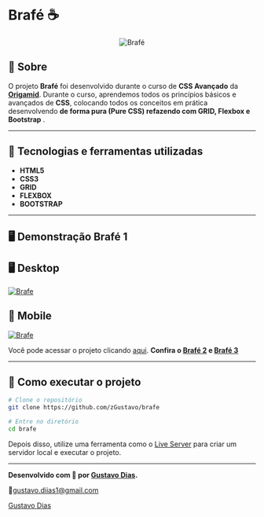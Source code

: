 # Brafé ☕
<p align="center">
	<img src="https://i.imgur.com/hlYgbO6.png" alt="Brafé" title="Brafé">
</p>

## 📖 Sobre   
O projeto **Brafé** foi desenvolvido durante o curso de **CSS Avançado** da **[Origamid](https://www.origamid.com/)**. Durante o curso, aprendemos todos os princípios básicos e avançados de **CSS**, colocando todos os conceitos em prática desenvolvendo **de forma pura (Pure CSS) refazendo com GRID, Flexbox e Bootstrap** .   


---

## 🚀 Tecnologias e ferramentas utilizadas
- **HTML5**
- **CSS3**
- **GRID**
- **FLEXBOX**
- **BOOTSTRAP**

---

## 🖥️ Demonstração Brafé 1
## 🖥️ Desktop
[![Brafe](https://user-images.githubusercontent.com/34483432/120875518-9ae43700-c582-11eb-900e-4f9d3e66ecf7.gif "Clique para acessar o projeto")](https://zgustavo.github.io/brafe/ "Clique para acessar o projeto")  

## 📱 Mobile
[![Brafe](https://user-images.githubusercontent.com/34483432/120875259-5ad08480-c581-11eb-8eee-cb54599e409a.gif "Clique para acessar o projeto")](https://zgustavo.github.io/brafe/brafe-2-flexbox/ "Clique para acessar o projeto")


Você pode acessar o projeto clicando [aqui](https://zgustavo.github.io/brafe/).
**Confira o [Brafé 2][Brafé 2] e [Brafé 3][Brafé 3]**

---


## 🔧 Como executar o projeto

```bash
# Clone o repositório
git clone https://github.com/zGustavo/brafe

# Entre no diretório
cd brafe
```
Depois disso, utilize uma ferramenta como o [Live Server](https://marketplace.visualstudio.com/items?itemName=ritwickdey.LiveServer) para criar um servidor local e executar o projeto.

---

**Desenvolvido com :purple_heart: por [Gustavo Dias](https://github.com/zGustavo).**

:email:gustavo.diias1@gmail.com

[Gustavo Dias](https://www.linkedin.com/in/gustavo-dias-a3681231/ "LinkedIn")

[Brafé 2]: https://zgustavo.github.io/brafe/brafe-2-flexbox/ "Brafé 2"
[Brafé 2]: https://zgustavo.github.io/brafe/brafe-2-flexbox/ "Brafé 2"
[Brafé 3]: https://zgustavo.github.io/brafe/brafe-3-flexbox/ "Brafé 3"
